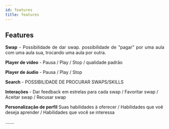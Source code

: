 ```yaml
---
id: features
title: features
---
```

## Features
<p align = "justify">
<b>Swap</b> - Possibilidade de dar swap. possibilidade de "pagar" por uma aula com uma aula sua, trocando uma aula por outra.
</p>
 
<b>Player de vídeo</b> - Pausa / Play / Stop / qualidade padrão
 
<b>Player de áudio</b> - Pausa / Play / Stop
 
<b>Search</b> - POSSIBILIDADE DE PROCURAR SWAPS/SKILLS
 
<b>Interações</b> - Dar feedback em estrelas para cada swap / Favoritar swap / Aceitar swap / Recusar swap

<b>Personalização de perfil</b> Suas habilidades à oferecer / Habilidades que voê deseja aprender / Habilidades que você se interessa

.......
</p>
